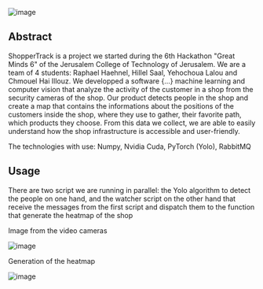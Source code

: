 ![image](https://user-images.githubusercontent.com/69756617/215852417-8d4304ed-195f-4b70-a93d-47a83a74b9d7.png)

## Abstract

ShopperTrack is a project we started during the 6th Hackathon "Great Minds 6" of the Jerusalem College of Technology of Jerusalem.
We are a team of 4 students: Raphael Haehnel, Hillel Saal, Yehochoua Lalou and Chmouel Hai Illouz.
We developped a software {...} machine learning and computer vision that analyze the activity of the customer in a shop from the security cameras of the shop. Our product detects people in the shop and create a map that contains the informations about the positions of the customers inside the shop, where they use to gather, their favorite path, which products they choose. From this data we collect, we are able to easily understand how the shop infrastructure is accessible and user-friendly.

The technologies with use: Numpy, Nvidia Cuda, PyTorch (Yolo), RabbitMQ


## Usage

There are two script we are running in parallel: the Yolo algorithm to detect the people on one hand, and the watcher script on the other hand that receive the messages from the first script and dispatch them to the function that generate the heatmap of the shop

Image from the video cameras

![image](https://user-images.githubusercontent.com/69756617/215865908-15b7c41c-42ac-4856-8730-7b040d469622.png)

Generation of the heatmap

![image](https://user-images.githubusercontent.com/69756617/215865951-ac57280f-2883-4a18-be78-57edeaece24c.png)





